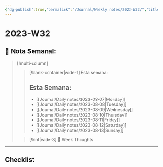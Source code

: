 ```yaml
---
{"dg-publish":true,"permalink":"/Journal/Weekly notes/2023-W32/","title":"2023-W32","tags":["NoteType/Weekly"],"updated":"2023-11-05T22:03:23.133-05:00"}
---
```



# 2023-W32

## 📅 Nota Semanal:

> [!multi-column]
> 
> > [!blank-container|wide-1] Esta semana:
> > ## Esta Semana:
> >- [[Journal/Daily notes/2023-08-07\|Monday]]
> > - [[Journal/Daily notes/2023-08-08\|Tuesday]]
> > - [[Journal/Daily notes/2023-08-09\|Wednesday]]
> > - [[Journal/Daily notes/2023-08-10\|Thursday]]
> > - [[Journal/Daily notes/2023-08-11\|Friday]]
> > - [[Journal/Daily notes/2023-08-12\|Saturday]]
> > - [[Journal/Daily notes/2023-08-13\|Sunday]]
> 
> > [!hint|wide-3] 💭 Week Thoughts
> > 

- - - 

## Checklist
